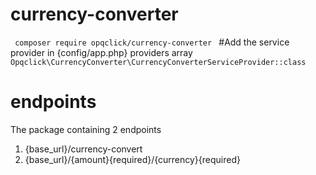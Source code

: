 # currency-converter
<code> composer require opqclick/currency-converter </code>
#Add the service provider in {config/app.php} providers array
<code>Opqclick\CurrencyConverter\CurrencyConverterServiceProvider::class</code>
# endpoints
The package containing 2 endpoints
1. {base_url}/currency-convert
2. {base_url}/{amount}{required}/{currency}{required}
<code>  </code>
